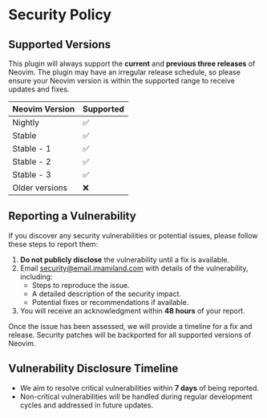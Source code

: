 <!--
SPDX-FileCopyrightText: 2024 Ali Sajid Imami

SPDX-License-Identifier: MIT
-->

# Security Policy

## Supported Versions

This plugin will always support the **current** and **previous three releases** of Neovim. The plugin may have an irregular release schedule, so please ensure your Neovim version is within the supported range to receive updates and fixes.

| Neovim Version | Supported          |
| -------------- | ------------------ |
| Nightly        | :white_check_mark: |
| Stable         | :white_check_mark: |
| Stable - 1     | :white_check_mark: |
| Stable - 2     | :white_check_mark: |
| Stable - 3     | :white_check_mark: |
| Older versions | :x:                |

## Reporting a Vulnerability

If you discover any security vulnerabilities or potential issues, please follow these steps to report them:

1. **Do not publicly disclose** the vulnerability until a fix is available.
2. Email [security@email.imamiland.com](mailto:security@email.imamiland.com) with details of the vulnerability, including:
   - Steps to reproduce the issue.
   - A detailed description of the security impact.
   - Potential fixes or recommendations if available.
3. You will receive an acknowledgment within **48 hours** of your report.

Once the issue has been assessed, we will provide a timeline for a fix and release. Security patches will be backported for all supported versions of Neovim.

## Vulnerability Disclosure Timeline

- We aim to resolve critical vulnerabilities within **7 days** of being reported.
- Non-critical vulnerabilities will be handled during regular development cycles and addressed in future updates.
